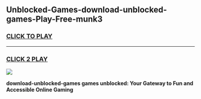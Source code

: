 
## Unblocked-Games-download-unblocked-games-Play-Free-munk3
<h3>
<a href="https://premium76.site?title=download-unblocked-games&ref=19M">CLICK TO PLAY</a></h3>
<hr>

<h3>
<a href="https://premium76.site?title=download-unblocked-games&ref=19M">CLICK 2 PLAY</a>
  
</h3>

<a href="https://premium76.site?title=download-unblocked-games&ref=19M"><img src="https://clearcache.store/games.png"></a>


**download-unblocked-games games unblocked: Your Gateway to Fun and Accessible Online Gaming**
